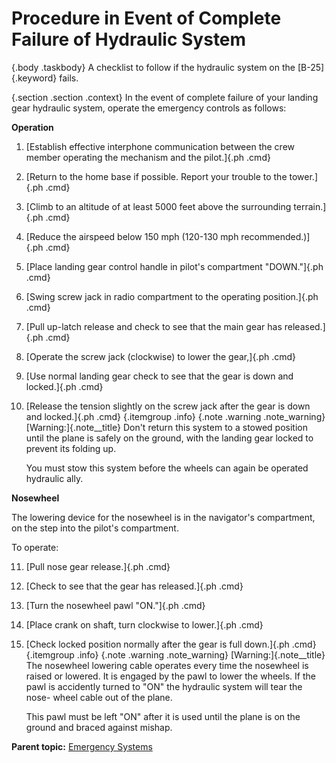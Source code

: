 
Procedure in Event of Complete Failure of Hydraulic System
==========================================================

 {.body .taskbody}
A checklist to follow if the hydraulic system on the [B-25]{.keyword}
fails.

 {.section .section .context}
In the event of complete failure of your landing gear hydraulic system,
operate the emergency controls as follows:


**Operation**

1.  [Establish effective interphone communication between the crew
    member operating the mechanism and the pilot.]{.ph .cmd}
2.  [Return to the home base if possible. Report your trouble to the
    tower.]{.ph .cmd}
3.  [Climb to an altitude of at least 5000 feet above the surrounding
    terrain.]{.ph .cmd}
4.  [Reduce the airspeed below 150 mph (120-130 mph recommended.)]{.ph
    .cmd}
5.  [Place landing gear control handle in pilot\'s compartment
    \"DOWN.\"]{.ph .cmd}
6.  [Swing screw jack in radio compartment to the operating
    position.]{.ph .cmd}
7.  [Pull up-latch release and check to see that the main gear has
    released.]{.ph .cmd}
8.  [Operate the screw jack (clockwise) to lower the gear,]{.ph .cmd}
9.  [Use normal landing gear check to see that the gear is down and
    locked.]{.ph .cmd}
10. [Release the tension slightly on the screw jack after the gear is
    down and locked.]{.ph .cmd}
     {.itemgroup .info}
     {.note .warning .note_warning}
    [Warning:]{.note__title} Don\'t return this system to a stowed
    position until the plane is safely on the ground, with the landing
    gear locked to prevent its folding up.
    

    You must stow this system before the wheels can again be operated
    hydraulic ally.
    

**Nosewheel**

The lowering device for the nosewheel is in the navigator\'s
compartment, on the step into the pilot\'s compartment.

To operate:

11. [Pull nose gear release.]{.ph .cmd}
12. [Check to see that the gear has released.]{.ph .cmd}
13. [Turn the nosewheel pawl \"ON.\"]{.ph .cmd}
14. [Place crank on shaft, turn clockwise to lower.]{.ph .cmd}
15. [Check locked position normally after the gear is full down.]{.ph
    .cmd}
     {.itemgroup .info}
     {.note .warning .note_warning}
    [Warning:]{.note__title} The nosewheel lowering cable operates every
    time the nosewheel is raised or lowered. It is engaged by the pawl
    to lower the wheels. If the pawl is accidently turned to \"ON\" the
    hydraulic system will tear the nose- wheel cable out of the plane.
    

    This pawl must be left \"ON\" after it is used until the plane is on
    the ground and braced against mishap.
    




**Parent topic:** [Emergency
Systems](../mdita/emergency_systems.md "This section covers all of the emergency systems, including the emergency hydraulic wheel lowering system, wing flap system, hydraulic and air brakes, what to do in the event of a complete failure of the hydraulic systems, and miscellaneous emergency equipment.")



